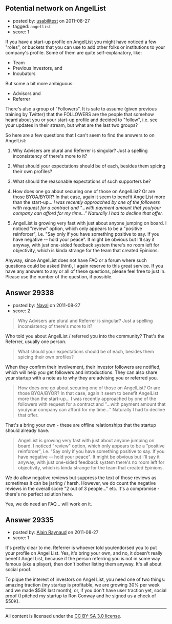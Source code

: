 ## Potential network on AngelList

- posted by: [usabilitest](https://stackexchange.com/users/-1/3024-usabilitest) on 2011-08-27
- tagged: `angellist`
- score: 1

If you have a start-up profile on AngelList you might have noticed a few "roles", or buckets that you can use to add other folks or institutions to your company's profile. Some of them are quite self-explanatory, like: 

 - Team 
 - Previous Investors, and
 - Incubators

But some a bit more ambiguous:

 - Advisors and 
 - Referrer

There's also a group of "Followers". It is safe to assume (given previous training by Twitter) that the FOLLOWERS are the people that somehow heard about you or your start-up profile and decided to "follow", i.e. see your updates in their stream, but what are the last two groups?

So here are a few questions that I can't seem to find the answers to on AngelList: 

 1. Why Advisers are plural and Referrer is singular? Just a spelling inconsistency of there's more to it?

 2. What should your expectations should be of each, besides them spicing their own profiles?

 3. What should the reasonable expectations of such supporters be?

 4. How does one go about securing one of those on AngelList? Or are those BYOA/BYOR? In that case, again it seem to benefit AngelList more than the start-up... *I was recently approached by one of the followers with request for a contract and "...with payment amount that you/your company can afford for my time..." Naturally I had to decline that offer.*

 5. AngelList is growing very fast with just about anyone jumping on board. I noticed "review" option, which only appears to be a "positive reinforcer", i.e. "Say only if you have something positive to say. If you have negative -- hold your peace". It might be obvious but I'll say it anyway, with just one-sided feedback system there's no room left for objectivity, which is kinda strange for the team that created Epinions.

Anyway, since AngelList does not have FAQ or a forum where such questions could be asked (hint), I again reserve to this great service. If you have any answers to any or all of these  questions, please feel free to just in. Please use the number of the question, if possible.







## Answer 29338

- posted by: [Naval](https://stackexchange.com/users/-1/5642-naval) on 2011-08-27
- score: 2

> Why Advisers are plural and Referrer is singular? Just a spelling inconsistency of there's more to it?

Who told you about AngelList / referred you into the community? That's the Referrer, usually one person.

> What should your expectations should be of each, besides them spicing their own profiles?

When they confirm their involvement, their investor followers are notified, which will help you get followers and introductions. They can also share your startup with a note as to why they are advising you or referred you.

> How does one go about securing one of those on AngelList? Or are those BYOA/BYOR? In that case, again it seem to benefit AngelList more than the start-up... I was recently approached by one of the followers with request for a contract and "...with payment amount that you/your company can afford for my time..." Naturally I had to decline that offer.

That's a bring your own - these are offline relationships that the startup should already have.

> AngelList is growing very fast with just about anyone jumping on board. I noticed "review" option, which only appears to be a "positive reinforcer", i.e. "Say only if you have something positive to say. If you have negative -- hold your peace". It might be obvious but I'll say it anyway, with just one-sided feedback system there's no room left for objectivity, which is kinda strange for the team that created Epinions.

We do allow negative reviews but suppress the text of those reviews as sometimes it can be jarring / harsh. However, we do count the negative reviews in the overall score "2 out of 3 people..." etc. It's a compromise - there's no perfect solution here.

Yes, we do need an FAQ... will work on it.


## Answer 29335

- posted by: [Alain Raynaud](https://stackexchange.com/users/-1/502-alain-raynaud) on 2011-08-27
- score: 1

It's pretty clear to me. Referrer is whoever told you/endorsed you to put your profile on Angel List. Yes, it's bring your own, and no, it doesn't really benefit Angel List, because if the person referring you is not in some way famous (aka a player), then don't bother listing them anyway. It's all about social proof.

To pique the interest of investors on Angel List, you need one of two things: amazing traction (my startup is profitable, we are growing 30% per week and we made $50K last month), or, if you don't have user traction yet, social proof (I pitched my startup to Ron Conway and he signed us a check of $50K).



---

All content is licensed under the [CC BY-SA 3.0 license](https://creativecommons.org/licenses/by-sa/3.0/).
